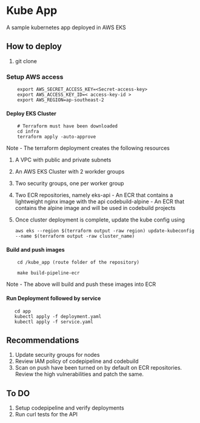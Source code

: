 # Kube App
A sample kubernetes app deployed in AWS EKS


## How to deploy
1. git clone <repo-url>

### Setup AWS access
``` 
	export AWS_SECRET_ACCESS_KEY=<Secret-access-key>
	export AWS_ACCESS_KEY_ID=< access-key-id >
	export AWS_REGION=ap-southeast-2
```

#### Deploy EKS Cluster
```
	# Terraform must have been downloaded
	cd infra
	terraform apply -auto-approve
```
Note - The terraform deployment creates the following resources

1. A VPC with public and private subnets
2. An AWS EKS Cluster with 2 workder groups
3. Two security groups, one per worker group
4. Two ECR repositories, namely 
	eks-api -  An ECR that contains a lightweight nginx image with the api
	codebuild-alpine - An ECR that contains the alpine image and will be used in codebuild projects

5. Once cluster deployment is complete, update the kube config using

 	```aws eks --region $(terraform output -raw region) update-kubeconfig --name $(terraform output -raw cluster_name)```
#### Build and push images
```
	cd /kube_app (route folder of the repository)
	
	make build-pipeline-ecr
```
Note - The above will build and push these images into ECR

#### Run Deployment followed by service
 ```
 	cd app
 	kubectl apply -f deployment.yaml
 	kubectl apply -f service.yaml
 ```

## Recommendations

1. Update security groups for nodes
2. Review IAM policy of codepipeline and codebuild
3. Scan on push have been turned on by default on ECR repositories. Review the high vulnerabilities and patch the same.


## To DO
1. Setup codepipeline and verify deployments
2. Run curl tests for the API

